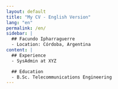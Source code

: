 ```yaml
---
layout: default
title: "My CV - English Version"
lang: "en"
permalink: /en/
sidebar: |
  ## Facundo Ipharraguerre
  - Location: Córdoba, Argentina
content: |
  ## Experience
  - SysAdmin at XYZ

  ## Education
  - B.Sc. Telecommunications Engineering
---
```


